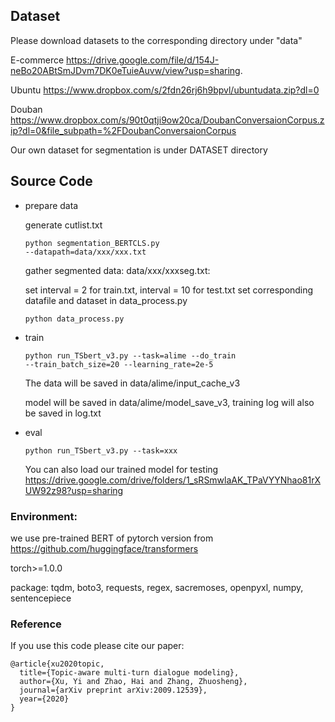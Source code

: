 ## Dataset
Please download datasets to the corresponding directory under "data"

E-commerce
https://drive.google.com/file/d/154J-neBo20ABtSmJDvm7DK0eTuieAuvw/view?usp=sharing.

Ubuntu
https://www.dropbox.com/s/2fdn26rj6h9bpvl/ubuntudata.zip?dl=0

Douban
https://www.dropbox.com/s/90t0qtji9ow20ca/DoubanConversaionCorpus.zip?dl=0&file_subpath=%2FDoubanConversaionCorpus

Our own dataset for segmentation is under DATASET directory

## Source Code
* prepare data

    generate cutlist.txt 
    
    <code>python segmentation_BERTCLS.py --datapath=data/xxx/xxx.txt</code>
    
    gather segmented data: data/xxx/xxxseg.txt:
    
    set interval = 2 for train.txt, interval = 10 for test.txt
    set corresponding datafile and dataset in data_process.py
    
    <code>python data_process.py</code>  
    
* train

    <code>python run_TSbert_v3.py  --task=alime  --do_train  --train_batch_size=20  --learning_rate=2e-5</code> 
    
    The data will be saved in data/alime/input_cache_v3 
    
    model will be saved in data/alime/model_save_v3, training log will also be saved in log.txt
    

* eval

    <code>python run_TSbert_v3.py --task=xxx</code> 
    
    You can also load our trained model for testing https://drive.google.com/drive/folders/1_sRSmwlaAK_TPaVYYNhao81rXUW92z98?usp=sharing
   
### Environment:
we use pre-trained BERT of pytorch version from https://github.com/huggingface/transformers

torch>=1.0.0

package: tqdm, boto3, requests, regex, sacremoses, openpyxl, numpy, sentencepiece

### Reference
 
If you use this code please cite our paper:
```
@article{xu2020topic,
  title={Topic-aware multi-turn dialogue modeling},
  author={Xu, Yi and Zhao, Hai and Zhang, Zhuosheng},
  journal={arXiv preprint arXiv:2009.12539},
  year={2020}
}
```
